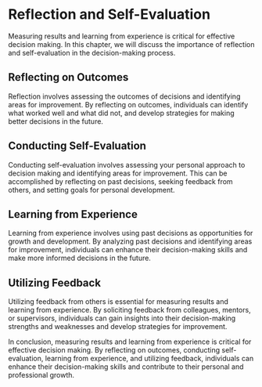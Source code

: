 Reflection and Self-Evaluation
==========================================================================================

Measuring results and learning from experience is critical for effective decision making. In this chapter, we will discuss the importance of reflection and self-evaluation in the decision-making process.

Reflecting on Outcomes
----------------------

Reflection involves assessing the outcomes of decisions and identifying areas for improvement. By reflecting on outcomes, individuals can identify what worked well and what did not, and develop strategies for making better decisions in the future.

Conducting Self-Evaluation
--------------------------

Conducting self-evaluation involves assessing your personal approach to decision making and identifying areas for improvement. This can be accomplished by reflecting on past decisions, seeking feedback from others, and setting goals for personal development.

Learning from Experience
------------------------

Learning from experience involves using past decisions as opportunities for growth and development. By analyzing past decisions and identifying areas for improvement, individuals can enhance their decision-making skills and make more informed decisions in the future.

Utilizing Feedback
------------------

Utilizing feedback from others is essential for measuring results and learning from experience. By soliciting feedback from colleagues, mentors, or supervisors, individuals can gain insights into their decision-making strengths and weaknesses and develop strategies for improvement.

In conclusion, measuring results and learning from experience is critical for effective decision making. By reflecting on outcomes, conducting self-evaluation, learning from experience, and utilizing feedback, individuals can enhance their decision-making skills and contribute to their personal and professional growth.
